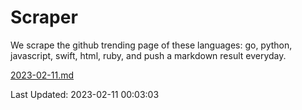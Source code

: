 # Scraper

We scrape the github trending page of these languages: go, python, javascript, swift, html, ruby, and push a markdown result everyday.

[2023-02-11.md](https://github.com/henson/Scraper/blob/master/2023-02-11.md)

Last Updated: 2023-02-11 00:03:03